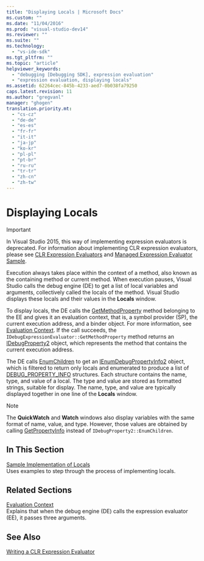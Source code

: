 ```yaml
---
title: "Displaying Locals | Microsoft Docs"
ms.custom: ""
ms.date: "11/04/2016"
ms.prod: "visual-studio-dev14"
ms.reviewer: ""
ms.suite: ""
ms.technology: 
  - "vs-ide-sdk"
ms.tgt_pltfrm: ""
ms.topic: "article"
helpviewer_keywords: 
  - "debugging [Debugging SDK], expression evaluation"
  - "expression evaluation, displaying locals"
ms.assetid: 62264cec-845b-4233-aed7-0b038fa79250
caps.latest.revision: 11
ms.author: "gregvanl"
manager: "ghogen"
translation.priority.mt: 
  - "cs-cz"
  - "de-de"
  - "es-es"
  - "fr-fr"
  - "it-it"
  - "ja-jp"
  - "ko-kr"
  - "pl-pl"
  - "pt-br"
  - "ru-ru"
  - "tr-tr"
  - "zh-cn"
  - "zh-tw"
---
```

# Displaying Locals
> [!IMPORTANT]
>  In Visual Studio 2015, this way of implementing expression evaluators is deprecated. For information about implementing CLR expression evaluators, please see [CLR Expression Evaluators](https://github.com/Microsoft/ConcordExtensibilitySamples/wiki/CLR-Expression-Evaluators) and [Managed Expression Evaluator Sample](https://github.com/Microsoft/ConcordExtensibilitySamples/wiki/Managed-Expression-Evaluator-Sample).  
  
 Execution always takes place within the context of a method, also known as the containing method or current method. When execution pauses, Visual Studio calls the debug engine (DE) to get a list of local variables and arguments, collectively called the locals of the method. Visual Studio displays these locals and their values in the **Locals** window.  
  
 To display locals, the DE calls the [GetMethodProperty](../../extensibility/debugger/reference/idebugexpressionevaluator-getmethodproperty.md) method belonging to the EE and gives it an evaluation context, that is, a symbol provider (SP), the current execution address, and a binder object. For more information, see [Evaluation Context](../../extensibility/debugger/evaluation-context.md). If the call succeeds, the `IDebugExpressionEvaluator::GetMethodProperty` method returns an [IDebugProperty2](../../extensibility/debugger/reference/idebugproperty2.md) object, which represents the method that contains the current execution address.  
  
 The DE calls [EnumChildren](../../extensibility/debugger/reference/idebugproperty2-enumchildren.md) to get an [IEnumDebugPropertyInfo2](../../extensibility/debugger/reference/ienumdebugpropertyinfo2.md) object, which is filtered to return only locals and enumerated to produce a list of [DEBUG_PROPERTY_INFO](../../extensibility/debugger/reference/debug-property-info.md) structures. Each structure contains the name, type, and value of a local. The type and value are stored as formatted strings, suitable for display. The name, type, and value are typically displayed together in one line of the **Locals** window.  
  
> [!NOTE]
>  The **QuickWatch** and **Watch** windows also display variables with the same format of name, value, and type. However, those values are obtained by calling [GetPropertyInfo](../../extensibility/debugger/reference/idebugproperty2-getpropertyinfo.md) instead of `IDebugProperty2::EnumChildren`.  
  
## In This Section  
 [Sample Implementation of Locals](../../extensibility/debugger/sample-implementation-of-locals.md)  
 Uses examples to step through the process of implementing locals.  
  
## Related Sections  
 [Evaluation Context](../../extensibility/debugger/evaluation-context.md)  
 Explains that when the debug engine (DE) calls the expression evaluator (EE), it passes three arguments.  
  
## See Also  
 [Writing a CLR Expression Evaluator](../../extensibility/debugger/writing-a-common-language-runtime-expression-evaluator.md)